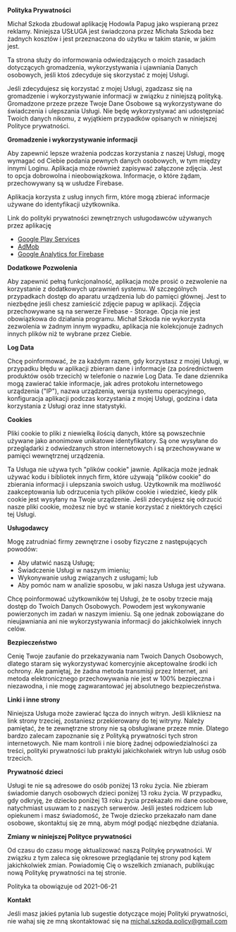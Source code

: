 **Polityka Prywatności**

Michał Szkoda zbudował aplikację Hodowla Papug jako wspieraną przez reklamy. Niniejsza USŁUGA jest świadczona przez Michała Szkoda bez żadnych kosztów i jest przeznaczona do użytku w takim stanie, w jakim jest.

Ta strona służy do informowania odwiedzających o moich zasadach dotyczących gromadzenia, wykorzystywania i ujawniania Danych osobowych, jeśli ktoś zdecyduje się skorzystać z mojej Usługi.

Jeśli zdecydujesz się korzystać z mojej Usługi, zgadzasz się na gromadzenie i wykorzystywanie informacji w związku z niniejszą polityką. Gromadzone przeze przeze Twoje Dane Osobowe są wykorzystywane do świadczenia i ulepszania Usługi. Nie będę wykorzystywać ani udostępniać Twoich danych nikomu, z wyjątkiem przypadków opisanych w niniejszej Polityce prywatności.

**Gromadzenie i wykorzystywanie informacji**

Aby zapewnić lepsze wrażenia podczas korzystania z naszej Usługi, mogę wymagać od Ciebie podania pewnych danych osobowych, w tym między innymi Loginu. Aplikacja może również zapisywać załączone zdjęcia. Jest to opcja dobrowolna i nieobowiązkowa. Informacje, o które żądam, przechowywany są w usłudze Firebase.

Aplikacja korzysta z usług innych firm, które mogą zbierać informacje używane do identyfikacji użytkownika.

Link do polityki prywatności zewnętrznych usługodawców używanych przez aplikację

*   [Google Play Services](https://www.google.com/policies/privacy/)
*   [AdMob](https://support.google.com/admob/answer/6128543?hl=en)
*   [Google Analytics for Firebase](https://firebase.google.com/policies/analytics)

**Dodatkowe Pozwolenia**

Aby zapewnić pełną funkcjonalność, aplikacja może prosić o zezwolenie na korzystanie z dodatkowych uprawnień systemu. W szczególnych przypadkach dostęp do aparatu urządzenia lub do pamięci głównej. Jest to niezbędne jeśli chesz zamieścić zdjęcie papug w aplikacji. Zdjęcia przechowywane są na serwerze Firebase - Storage. Opcja nie jest obowiązkowa do działania programu. Michał Szkoda nie wykorzysta zezwolenia w żadnym innym wypadku, aplikacja nie kolekcjonuje żadnych innych plików niż te wybrane przez Ciebie.

**Log Data**

Chcę poinformować, że za każdym razem, gdy korzystasz z mojej Usługi, w przypadku błędu w aplikacji zbieram dane i informacje (za pośrednictwem produktów osób trzecich) w telefonie o nazwie Log Data. Te dane dziennika mogą zawierać takie informacje, jak adres protokołu internetowego urządzenia ("IP"), nazwa urządzenia, wersja systemu operacyjnego, konfiguracja aplikacji podczas korzystania z mojej Usługi, godzina i data korzystania z Usługi oraz inne statystyki.

**Cookies**

Pliki cookie to pliki z niewielką ilością danych, które są powszechnie używane jako anonimowe unikatowe identyfikatory. Są one wysyłane do przeglądarki z odwiedzanych stron internetowych i są przechowywane w pamięci wewnętrznej urządzenia.

Ta Usługa nie używa tych "plików cookie" jawnie. Aplikacja może jednak używać kodu i bibliotek innych firm, które używają "plików cookie" do zbierania informacji i ulepszania swoich usług. Użytkownik ma możliwość zaakceptowania lub odrzucenia tych plików cookie i wiedzieć, kiedy plik cookie jest wysyłany na Twoje urządzenie. Jeśli zdecydujesz się odrzucić nasze pliki cookie, możesz nie być w stanie korzystać z niektórych części tej Usługi.

**Usługodawcy**

Mogę zatrudniać firmy zewnętrzne i osoby fizyczne z następujących powodów:

* Aby ułatwić naszą Usługę;
* Świadczenie Usługi w naszym imieniu;
* Wykonywanie usług związanych z usługami; lub
* Aby pomóc nam w analizie sposobu, w jaki nasza Usługa jest używana.

Chcę poinformować użytkowników tej Usługi, że te osoby trzecie mają dostęp do Twoich Danych Osobowych. Powodem jest wykonywanie powierzonych im zadań w naszym imieniu. Są one jednak zobowiązane do nieujawniania ani nie wykorzystywania informacji do jakichkolwiek innych celów.

**Bezpieczeństwo**

Cenię Twoje zaufanie do przekazywania nam Twoich Danych Osobowych, dlatego staram się wykorzystywać komercyjnie akceptowalne środki ich ochrony. Ale pamiętaj, że żadna metoda transmisji przez Internet, ani metoda elektronicznego przechowywania nie jest w 100% bezpieczna i niezawodna, i nie mogę zagwarantować jej absolutnego bezpieczeństwa.

**Linki i inne strony**

Niniejsza Usługa może zawierać łącza do innych witryn. Jeśli klikniesz na link strony trzeciej, zostaniesz przekierowany do tej witryny. Należy pamiętać, że te zewnętrzne strony nie są obsługiwane przeze mnie. Dlatego bardzo zalecam zapoznanie się z Polityką prywatności tych stron internetowych. Nie mam kontroli i nie biorę żadnej odpowiedzialności za treści, polityki prywatności lub praktyki jakichkolwiek witryn lub usług osób trzecich.

**Prywatność dzieci**

Usługi te nie są adresowe do osób poniżej 13 roku życia. Nie zbieram świadomie danych osobowych dzieci poniżej 13 roku życia. W przypadku, gdy odkryję, że dziecko poniżej 13 roku życia przekazało mi dane osobowe, natychmiast usuwam to z naszych serwerów. Jeśli jesteś rodzicem lub opiekunem i masz świadomość, że Twoje dziecko przekazało nam dane osobowe, skontaktuj się ze mną, abym mógł podjąć niezbędne działania.

**Zmiany w niniejszej Polityce prywatności**

Od czasu do czasu mogę aktualizować naszą Politykę prywatności. W związku z tym zaleca się okresowe przeglądanie tej strony pod kątem jakichkolwiek zmian. Powiadomię Cię o wszelkich zmianach, publikując nową Politykę prywatności na tej stronie.

Polityka ta obowiązuje od 2021-06-21

**Kontakt**

Jeśli masz jakieś pytania lub sugestie dotyczące mojej Polityki prywatności, nie wahaj się ze mną skontaktować się na <michal.szkoda.policy@gmail.com>
